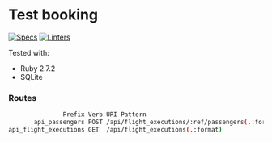 # Test booking
[![Specs](https://github.com/blocknotes/test-booking/actions/workflows/specs.yml/badge.svg)](https://github.com/blocknotes/test-booking/actions/workflows/specs.yml)
[![Linters](https://github.com/blocknotes/test-booking/actions/workflows/linters.yml/badge.svg)](https://github.com/blocknotes/test-booking/actions/workflows/linters.yml)

Tested with:
- Ruby 2.7.2
- SQLite

### Routes

```sh
               Prefix Verb URI Pattern                                      Controller#Action
       api_passengers POST /api/flight_executions/:ref/passengers(.:format) api/passengers#create {:format=>:json}
api_flight_executions GET  /api/flight_executions(.:format)                 api/flight_executions#index {:format=>:json}
```
